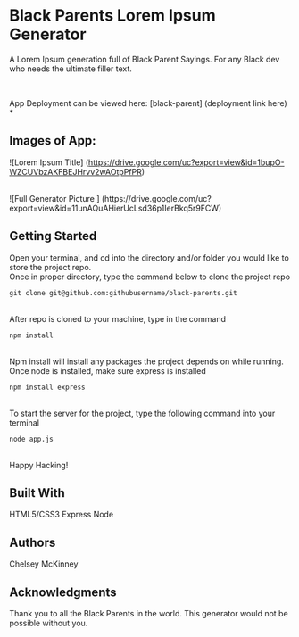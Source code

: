 # Black Parents Lorem Ipsum Generator
A Lorem Ipsum generation full of Black Parent Sayings. 
For any Black dev who needs the ultimate filler text.
 
 <br/>

 App Deployment can be viewed here: [black-parent]
 (deployment link here)
 *
 <br/>

 ## Images of App:
 ![Lorem Ipsum Title]
 (https://drive.google.com/uc?export=view&id=1bupO-WZCUVbzAKFBEJHrvv2wAOtpPfPR)

 <br/>
 ![Full Generator Picture ]
 (https://drive.google.com/uc?export=view&id=11unAQuAHierUcLsd36p1IerBkq5r9FCW)

 <br/>


## Getting Started
Open your terminal, and cd into the directory and/or folder you would like to store the project repo. 
<br/>
Once in proper directory, type the command below to clone the project repo
``` 
git clone git@github.com:githubusername/black-parents.git 
``` 
<br/>
After repo is cloned to your machine, type in the command 
<br/>

```
npm install
```

<br/>
Npm install will install any packages the project depends on while running. 

<br/>
Once node is installed, make sure express is installed

```
npm install express 
```

<br/>
To start the server for the project, type the following command into your terminal
<br/>

```
node app.js
```

<br/>
Happy Hacking! 

## Built With 
HTML5/CSS3 
Express
Node


## Authors 
Chelsey McKinney

## Acknowledgments
Thank you to all the Black Parents in the world. This generator would not be possible without you. 
